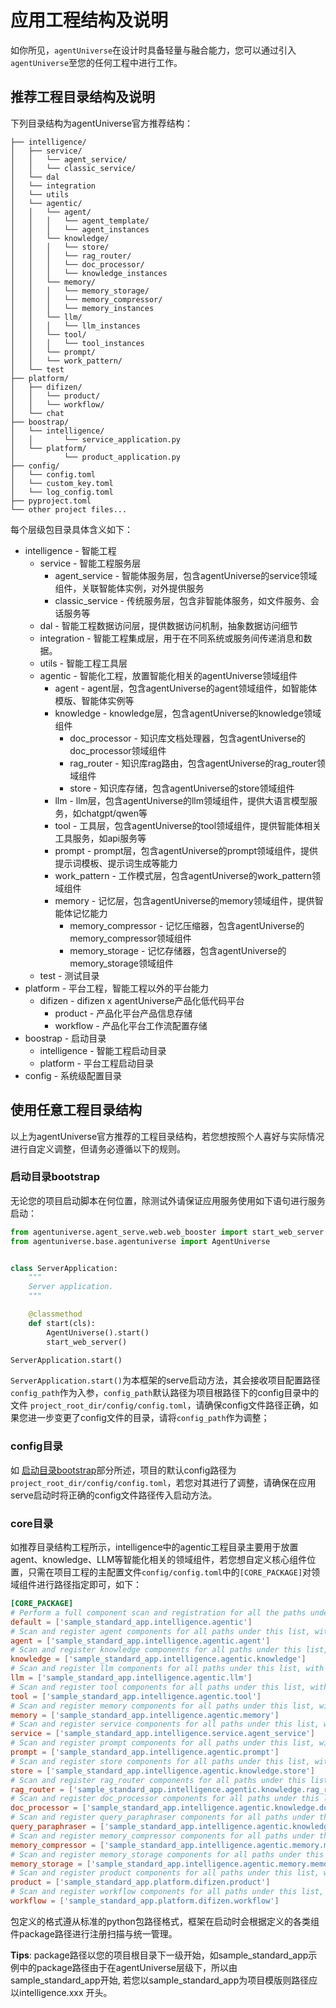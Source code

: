 # 应用工程结构及说明
如你所见，`agentUniverse`在设计时具备轻量与融合能力，您可以通过引入`agentUniverse`至您的任何工程中进行工作。

## 推荐工程目录结构及说明
下列目录结构为agentUniverse官方推荐结构：

```
├── intelligence/
│   ├── service/
│   │   └── agent_service/
│   │   └── classic_service/
│   └── dal
│   └── integration
│   └── utils
│   └── agentic/ 
│   │   └── agent/ 
│   │   │   └── agent_template/ 
│   │   │   └── agent_instances 
│   │   └── knowledge/ 
│   │   │   └── store/
│   │   │   └── rag_router/
│   │   │   └── doc_processor/
│   │   │   └── knowledge_instances 
│   │   └── memory/ 
│   │   │   └── memory_storage/
│   │   │   └── memory_compressor/
│   │   │   └── memory_instances 
│   │   └── llm/ 
│   │   │   └── llm_instances 
│   │   └── tool/ 
│   │   │   └── tool_instances 
│   │   └── prompt/ 
│   │   └── work_pattern/ 
│   └── test
├── platform/
│   ├── difizen/
│   │   └── product/
│   │   └── workflow/
│   └── chat
├── boostrap/
│   └── intelligence/
│   │       └── service_application.py
│   └── platform/
│           └── product_application.py
├── config/
│   └── config.toml
│   └── custom_key.toml
│   └── log_config.toml
├── pyproject.toml
└── other project files...
```

每个层级包目录具体含义如下：
* intelligence - 智能工程
  * service - 智能工程服务层
    * agent_service - 智能体服务层，包含agentUniverse的service领域组件，关联智能体实例，对外提供服务
    * classic_service - 传统服务层，包含非智能体服务，如文件服务、会话服务等
  * dal - 智能工程数据访问层，提供数据访问机制，抽象数据访问细节
  * integration - 智能工程集成层，用于在不同系统或服务间传递消息和数据。
  * utils - 智能工程工具层
  * agentic - 智能化工程，放置智能化相关的agentUniverse领域组件
    * agent - agent层，包含agentUniverse的agent领域组件，如智能体模版、智能体实例等
    * knowledge - knowledge层，包含agentUniverse的knowledge领域组件
      * doc_processor - 知识库文档处理器，包含agentUniverse的doc_processor领域组件
      * rag_router - 知识库rag路由，包含agentUniverse的rag_router领域组件
      * store - 知识库存储，包含agentUniverse的store领域组件
    * llm - llm层，包含agentUniverse的llm领域组件，提供大语言模型服务，如chatgpt/qwen等
    * tool - 工具层，包含agentUniverse的tool领域组件，提供智能体相关工具服务，如api服务等
    * prompt - prompt层，包含agentUniverse的prompt领域组件，提供提示词模板、提示词生成等能力
    * work_pattern - 工作模式层，包含agentUniverse的work_pattern领域组件
    * memory - 记忆层，包含agentUniverse的memory领域组件，提供智能体记忆能力
      * memory_compressor - 记忆压缩器，包含agentUniverse的memory_compressor领域组件
      * memory_storage - 记忆存储器，包含agentUniverse的memory_storage领域组件
  * test - 测试目录
* platform - 平台工程，智能工程以外的平台能力
  * difizen - difizen x agentUniverse产品化低代码平台
    * product - 产品化平台产品信息存储
    * workflow - 产品化平台工作流配置存储
* boostrap - 启动目录
  * intelligence - 智能工程启动目录
  * platform - 平台工程启动目录
* config - 系统级配置目录


## 使用任意工程目录结构
以上为agentUniverse官方推荐的工程目录结构，若您想按照个人喜好与实际情况进行自定义调整，但请务必遵循以下的规则。

### 启动目录bootstrap
无论您的项目启动脚本在何位置，除测试外请保证应用服务使用如下语句进行服务启动：

```python
from agentuniverse.agent_serve.web.web_booster import start_web_server
from agentuniverse.base.agentuniverse import AgentUniverse


class ServerApplication:
    """
    Server application.
    """

    @classmethod
    def start(cls):
        AgentUniverse().start()
        start_web_server()

ServerApplication.start()

```
`ServerApplication.start()`为本框架的serve启动方法，其会接收项目配置路径`config_path`作为入参，`config_path`默认路径为项目根路径下的config目录中的文件 `project_root_dir/config/config.toml`，请确保config文件路径正确，如果您进一步变更了config文件的目录，请将`config_path`作为调整；

### config目录
如 [启动目录bootstrap](#启动目录bootstrap)部分所述，项目的默认config路径为`project_root_dir/config/config.toml`，若您对其进行了调整，请确保在应用serve启动时将正确的config文件路径传入启动方法。

### core目录
如推荐目录结构工程所示，intelligence中的agentic工程目录主要用于放置agent、knowledge、LLM等智能化相关的领域组件，若您想自定义核心组件位置，只需在项目工程的主配置文件`config/config.toml`中的`[CORE_PACKAGE]`对领域组件进行路径指定即可，如下：
```toml
[CORE_PACKAGE]
# Perform a full component scan and registration for all the paths under this list.
default = ['sample_standard_app.intelligence.agentic']
# Scan and register agent components for all paths under this list, with priority over the default.
agent = ['sample_standard_app.intelligence.agentic.agent']
# Scan and register knowledge components for all paths under this list, with priority over the default.
knowledge = ['sample_standard_app.intelligence.agentic.knowledge']
# Scan and register llm components for all paths under this list, with priority over the default.
llm = ['sample_standard_app.intelligence.agentic.llm']
# Scan and register tool components for all paths under this list, with priority over the default.
tool = ['sample_standard_app.intelligence.agentic.tool']
# Scan and register memory components for all paths under this list, with priority over the default.
memory = ['sample_standard_app.intelligence.agentic.memory']
# Scan and register service components for all paths under this list, with priority over the default.
service = ['sample_standard_app.intelligence.service.agent_service']
# Scan and register prompt components for all paths under this list, with priority over the default.
prompt = ['sample_standard_app.intelligence.agentic.prompt']
# Scan and register store components for all paths under this list, with priority over the default.
store = ['sample_standard_app.intelligence.agentic.knowledge.store']
# Scan and register rag_router components for all paths under this list, with priority over the default.
rag_router = ['sample_standard_app.intelligence.agentic.knowledge.rag_router']
# Scan and register doc_processor components for all paths under this list, with priority over the default.
doc_processor = ['sample_standard_app.intelligence.agentic.knowledge.doc_processor']
# Scan and register query_paraphraser components for all paths under this list, with priority over the default.
query_paraphraser = ['sample_standard_app.intelligence.agentic.knowledge.query_paraphraser']
# Scan and register memory_compressor components for all paths under this list, with priority over the default.
memory_compressor = ['sample_standard_app.intelligence.agentic.memory.memory_compressor']
# Scan and register memory_storage components for all paths under this list, with priority over the default.
memory_storage = ['sample_standard_app.intelligence.agentic.memory.memory_storage']
# Scan and register product components for all paths under this list, with priority over the default.
product = ['sample_standard_app.platform.difizen.product']
# Scan and register workflow components for all paths under this list, with priority over the default.
workflow = ['sample_standard_app.platform.difizen.workflow']
```
包定义的格式遵从标准的python包路径格式，框架在启动时会根据定义的各类组件package路径进行注册扫描与统一管理。

**Tips**: package路径以您的项目根目录下一级开始，如sample_standard_app示例中的package路径由于在agentUniverse层级下，所以由sample_standard_app开始, 若您以sample_standard_app为项目模版则路径应以intelligence.xxx 开头。